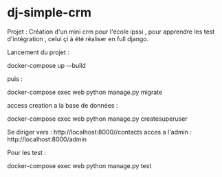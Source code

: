 # dj-simple-crm

Projet : Création d'un mini crm pour l'école ipssi , pour apprendre les test d'intégration , celui çi à été réaliser en full django.

Lancement du projet :

docker-compose up --build

puis :

docker-compose exec web python manage.py migrate

access creation a la base de données : 

docker-compose exec web python manage.py createsuperuser


Se diriger vers : http://localhost:8000//contacts
acces a l'admin : http://localhost:8000/admin

Pour les test :

docker-compose exec web python manage.py test


